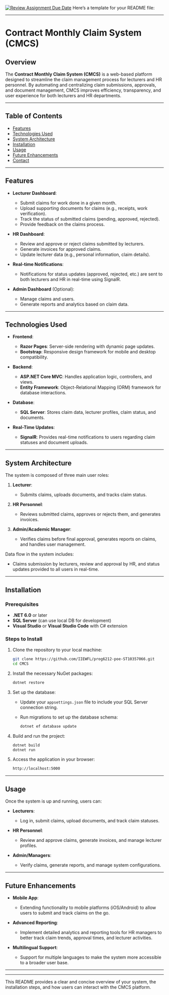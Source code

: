[![Review Assignment Due Date](https://classroom.github.com/assets/deadline-readme-button-22041afd0340ce965d47ae6ef1cefeee28c7c493a6346c4f15d667ab976d596c.svg)](https://classroom.github.com/a/17MQ9l9o)
Here’s a template for your README file:

---

# Contract Monthly Claim System (CMCS)

## Overview

The **Contract Monthly Claim System (CMCS)** is a web-based platform designed to streamline the claim management process for lecturers and HR personnel. By automating and centralizing claim submissions, approvals, and document management, CMCS improves efficiency, transparency, and user experience for both lecturers and HR departments.

---



## Table of Contents

- [Features](#features)
- [Technologies Used](#technologies-used)
- [System Architecture](#system-architecture)
- [Installation](#installation)
- [Usage](#usage)
- [Future Enhancements](#future-enhancements)
- [Contact](#contact)

---

## Features

- **Lecturer Dashboard**:
  - Submit claims for work done in a given month.
  - Upload supporting documents for claims (e.g., receipts, work verification).
  - Track the status of submitted claims (pending, approved, rejected).
  - Provide feedback on the claims process.

- **HR Dashboard**:
  - Review and approve or reject claims submitted by lecturers.
  - Generate invoices for approved claims.
  - Update lecturer data (e.g., personal information, claim details).

- **Real-time Notifications**:
  - Notifications for status updates (approved, rejected, etc.) are sent to both lecturers and HR in real-time using SignalR.

- **Admin Dashboard** (Optional):
  - Manage claims and users.
  - Generate reports and analytics based on claim data.

---

## Technologies Used

- **Frontend**: 
  - **Razor Pages**: Server-side rendering with dynamic page updates.
  - **Bootstrap**: Responsive design framework for mobile and desktop compatibility.

- **Backend**:
  - **ASP.NET Core MVC**: Handles application logic, controllers, and views.
  - **Entity Framework**: Object-Relational Mapping (ORM) framework for database interactions.

- **Database**:
  - **SQL Server**: Stores claim data, lecturer profiles, claim status, and documents.

- **Real-Time Updates**:
  - **SignalR**: Provides real-time notifications to users regarding claim statuses and document uploads.

---

## System Architecture

The system is composed of three main user roles:

1. **Lecturer**:
   - Submits claims, uploads documents, and tracks claim status.
   
2. **HR Personnel**:
   - Reviews submitted claims, approves or rejects them, and generates invoices.

3. **Admin/Academic Manager**:
   - Verifies claims before final approval, generates reports on claims, and handles user management.

Data flow in the system includes:
- Claims submission by lecturers, review and approval by HR, and status updates provided to all users in real-time.

---

## Installation

### Prerequisites

- **.NET 6.0** or later
- **SQL Server** (can use local DB for development)
- **Visual Studio** or **Visual Studio Code** with C# extension

### Steps to Install

1. Clone the repository to your local machine:

   ```bash
   git clone https://github.com/IIEWFL/prog6212-poe-ST10357066.git
   cd CMCS
   ```

2. Install the necessary NuGet packages:

   ```bash
   dotnet restore
   ```

3. Set up the database:

   - Update your `appsettings.json` file to include your SQL Server connection string.
   - Run migrations to set up the database schema:

     ```bash
     dotnet ef database update
     ```

4. Build and run the project:

   ```bash
   dotnet build
   dotnet run
   ```

5. Access the application in your browser:

   ```bash
   http://localhost:5000
   ```

---

## Usage

Once the system is up and running, users can:

- **Lecturers**:
  - Log in, submit claims, upload documents, and track claim statuses.
  
- **HR Personnel**:
  - Review and approve claims, generate invoices, and manage lecturer profiles.
  
- **Admin/Managers**:
  - Verify claims, generate reports, and manage system configurations.

---

## Future Enhancements

- **Mobile App**:
  - Extending functionality to mobile platforms (iOS/Android) to allow users to submit and track claims on the go.
  
- **Advanced Reporting**:
  - Implement detailed analytics and reporting tools for HR managers to better track claim trends, approval times, and lecturer activities.
  
- **Multilingual Support**:
  - Support for multiple languages to make the system more accessible to a broader user base.

---



---

This README provides a clear and concise overview of your system, the installation steps, and how users can interact with the CMCS platform.